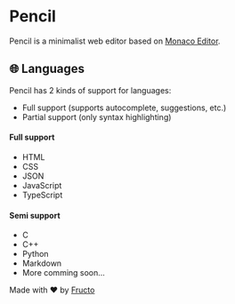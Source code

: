 # Pencil

Pencil is a minimalist web editor based on [Monaco Editor](https://microsoft.github.io/monaco-editor/).

## 🌐 Languages

Pencil has 2 kinds of support for languages:
* Full support (supports autocomplete, suggestions, etc.)
* Partial support (only syntax highlighting)

#### Full support
* HTML
* CSS
* JSON
* JavaScript
* TypeScript

#### Semi support
* C
* C++
* Python
* Markdown
* More comming soon...

Made with ❤ by [Fructo](https://fructo.land)